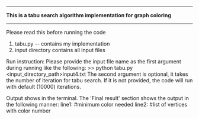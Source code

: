 ***********************************************************************
   <b>This is a tabu search algorithm implementation for graph coloring</b>
***********************************************************************

Please read this before running the code

1. tabu.py -- contains my implementation
2. input directory contains all input files

Run instruction:
Please provide the input file name as the first argument during running like the following:
    >> python tabu.py <input_directory_path>input4.txt
The second argument is optional, it takes the number of iteration for tabu search. If it is not provided, the code will run with default (10000) iterations.

Output shows in the terminal. The 'Final result' section shows the output in the following manner:
line1:   #minimum color needed
line2:   #list of vertices with color number
